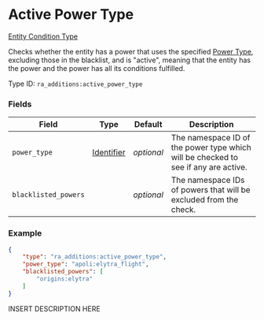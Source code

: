 # Active Power Type
[Entity Condition Type](../entity_condition_types.md)

Checks whether the entity has a power that uses the specified [Power Type](https://origins.readthedocs.io/en/latest/types/power_types/), excluding those in the blacklist, and is "active", meaning that the entity has the power and the power has all its conditions fulfilled.

Type ID: `ra_additions:active_power_type`
### Fields
Field | Type | Default | Description
------|------|---------|-------------
`power_type` | [Identifier](../data_types/identifier.md) | _optional_ | The namespace ID of the power type which will be checked to see if any are active.
`blacklisted_powers` |  | _optional_ | The namespace IDs of powers that will be excluded from the check.

### Example
```json
{
    "type": "ra_additions:active_power_type",
    "power_type": "apoli:elytra_flight",
    "blacklisted_powers": [
        "origins:elytra"
    ]
}```
INSERT DESCRIPTION HERE
